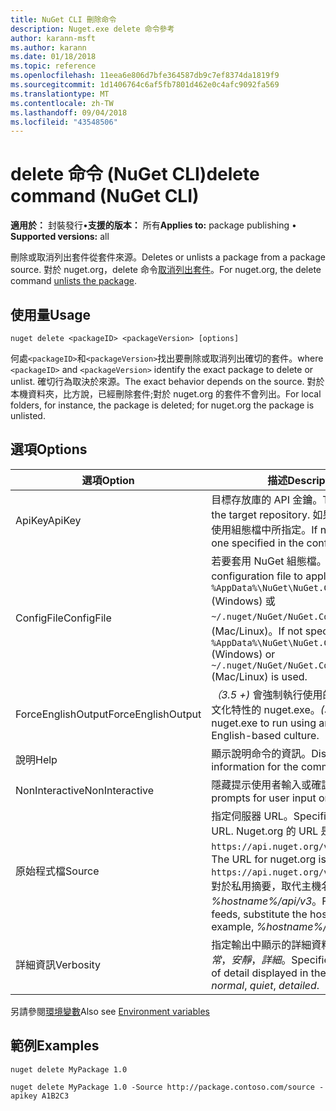 ```yaml
---
title: NuGet CLI 刪除命令
description: Nuget.exe delete 命令參考
author: karann-msft
ms.author: karann
ms.date: 01/18/2018
ms.topic: reference
ms.openlocfilehash: 11eea6e806d7bfe364587db9c7ef8374da1819f9
ms.sourcegitcommit: 1d1406764c6af5fb7801d462e0c4afc9092fa569
ms.translationtype: MT
ms.contentlocale: zh-TW
ms.lasthandoff: 09/04/2018
ms.locfileid: "43548506"
---
```

# <a name="delete-command-nuget-cli"></a><span data-ttu-id="6a092-103">delete 命令 (NuGet CLI)</span><span class="sxs-lookup"><span data-stu-id="6a092-103">delete command (NuGet CLI)</span></span>

<span data-ttu-id="6a092-104">**適用於：** 封裝發行&bullet;**支援的版本：** 所有</span><span class="sxs-lookup"><span data-stu-id="6a092-104">**Applies to:** package publishing &bullet; **Supported versions:** all</span></span>

<span data-ttu-id="6a092-105">刪除或取消列出套件從套件來源。</span><span class="sxs-lookup"><span data-stu-id="6a092-105">Deletes or unlists a package from a package source.</span></span> <span data-ttu-id="6a092-106">對於 nuget.org，delete 命令[取消列出套件](../policies/deleting-packages.md)。</span><span class="sxs-lookup"><span data-stu-id="6a092-106">For nuget.org, the delete command [unlists the package](../policies/deleting-packages.md).</span></span>

## <a name="usage"></a><span data-ttu-id="6a092-107">使用量</span><span class="sxs-lookup"><span data-stu-id="6a092-107">Usage</span></span>

```cli
nuget delete <packageID> <packageVersion> [options]
```

<span data-ttu-id="6a092-108">何處`<packageID>`和`<packageVersion>`找出要刪除或取消列出確切的套件。</span><span class="sxs-lookup"><span data-stu-id="6a092-108">where `<packageID>` and `<packageVersion>` identify the exact package to delete or unlist.</span></span> <span data-ttu-id="6a092-109">確切行為取決於來源。</span><span class="sxs-lookup"><span data-stu-id="6a092-109">The exact behavior depends on the source.</span></span> <span data-ttu-id="6a092-110">對於本機資料夾，比方說，已經刪除套件;對於 nuget.org 的套件不會列出。</span><span class="sxs-lookup"><span data-stu-id="6a092-110">For local folders, for instance, the package is deleted; for nuget.org the package is unlisted.</span></span>

## <a name="options"></a><span data-ttu-id="6a092-111">選項</span><span class="sxs-lookup"><span data-stu-id="6a092-111">Options</span></span>

| <span data-ttu-id="6a092-112">選項</span><span class="sxs-lookup"><span data-stu-id="6a092-112">Option</span></span> | <span data-ttu-id="6a092-113">描述</span><span class="sxs-lookup"><span data-stu-id="6a092-113">Description</span></span> |
| --- | --- |
| <span data-ttu-id="6a092-114">ApiKey</span><span class="sxs-lookup"><span data-stu-id="6a092-114">ApiKey</span></span> | <span data-ttu-id="6a092-115">目標存放庫的 API 金鑰。</span><span class="sxs-lookup"><span data-stu-id="6a092-115">The API key for the target repository.</span></span> <span data-ttu-id="6a092-116">如果不存在，則會使用組態檔中所指定。</span><span class="sxs-lookup"><span data-stu-id="6a092-116">If not present, the one specified in the config file is used.</span></span> |
| <span data-ttu-id="6a092-117">ConfigFile</span><span class="sxs-lookup"><span data-stu-id="6a092-117">ConfigFile</span></span> | <span data-ttu-id="6a092-118">若要套用 NuGet 組態檔。</span><span class="sxs-lookup"><span data-stu-id="6a092-118">The NuGet configuration file to apply.</span></span> <span data-ttu-id="6a092-119">如果未指定， `%AppData%\NuGet\NuGet.Config` (Windows) 或`~/.nuget/NuGet/NuGet.Config`用 (Mac/Linux)。</span><span class="sxs-lookup"><span data-stu-id="6a092-119">If not specified, `%AppData%\NuGet\NuGet.Config` (Windows) or `~/.nuget/NuGet/NuGet.Config` (Mac/Linux) is used.</span></span>|
| <span data-ttu-id="6a092-120">ForceEnglishOutput</span><span class="sxs-lookup"><span data-stu-id="6a092-120">ForceEnglishOutput</span></span> | <span data-ttu-id="6a092-121">*（3.5 +)* 會強制執行使用的非變異的英文文化特性的 nuget.exe。</span><span class="sxs-lookup"><span data-stu-id="6a092-121">*(3.5+)* Forces nuget.exe to run using an invariant, English-based culture.</span></span> |
| <span data-ttu-id="6a092-122">說明</span><span class="sxs-lookup"><span data-stu-id="6a092-122">Help</span></span> | <span data-ttu-id="6a092-123">顯示說明命令的資訊。</span><span class="sxs-lookup"><span data-stu-id="6a092-123">Displays help information for the command.</span></span> |
| <span data-ttu-id="6a092-124">NonInteractive</span><span class="sxs-lookup"><span data-stu-id="6a092-124">NonInteractive</span></span> | <span data-ttu-id="6a092-125">隱藏提示使用者輸入或確認。</span><span class="sxs-lookup"><span data-stu-id="6a092-125">Suppresses prompts for user input or confirmations.</span></span> |
| <span data-ttu-id="6a092-126">原始程式檔</span><span class="sxs-lookup"><span data-stu-id="6a092-126">Source</span></span> | <span data-ttu-id="6a092-127">指定伺服器 URL。</span><span class="sxs-lookup"><span data-stu-id="6a092-127">Specifies the server URL.</span></span> <span data-ttu-id="6a092-128">Nuget.org 的 URL 是`https://api.nuget.org/v3/index.json`。</span><span class="sxs-lookup"><span data-stu-id="6a092-128">The URL for nuget.org is `https://api.nuget.org/v3/index.json`.</span></span> <span data-ttu-id="6a092-129">對於私用摘要，取代主機名稱，例如 *%hostname%/api/v3*。</span><span class="sxs-lookup"><span data-stu-id="6a092-129">For private feeds, substitute the host name, for example, *%hostname%/api/v3*.</span></span> |
| <span data-ttu-id="6a092-130">詳細資訊</span><span class="sxs-lookup"><span data-stu-id="6a092-130">Verbosity</span></span> | <span data-ttu-id="6a092-131">指定輸出中顯示的詳細資料的數量：*正常*，*安靜*，*詳細*。</span><span class="sxs-lookup"><span data-stu-id="6a092-131">Specifies the amount of detail displayed in the output: *normal*, *quiet*, *detailed*.</span></span> |

<span data-ttu-id="6a092-132">另請參閱[環境變數](cli-ref-environment-variables.md)</span><span class="sxs-lookup"><span data-stu-id="6a092-132">Also see [Environment variables](cli-ref-environment-variables.md)</span></span>

## <a name="examples"></a><span data-ttu-id="6a092-133">範例</span><span class="sxs-lookup"><span data-stu-id="6a092-133">Examples</span></span>

```cli
nuget delete MyPackage 1.0

nuget delete MyPackage 1.0 -Source http://package.contoso.com/source -apikey A1B2C3
```
